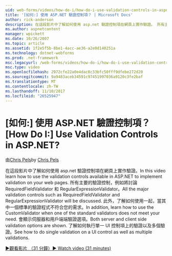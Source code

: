 ```yaml
---
uid: web-forms/videos/how-do-i/how-do-i-use-validation-controls-in-aspnet
title: '[如何:] 使用 ASP.NET 驗證控制項？ | Microsoft Docs'
author: rick-anderson
description: 在這段影片中了解如何使用 asp.net 驗證控制項在網頁上實作驗證。 所有主要的驗證控制這類...
ms.author: aspnetcontent
manager: wpickett
ms.date: 10/26/2007
ms.topic: article
ms.assetid: 1f2e5f5b-8be1-4acc-ae36-a2e0d140251a
ms.technology: dotnet-webforms
ms.prod: .net-framework
msc.legacyurl: /web-forms/videos/how-do-i/how-do-i-use-validation-controls-in-aspnet
msc.type: video
ms.openlocfilehash: 2972cfe22a0e4dac8c33bfc50fff9dfebe272d20
ms.sourcegitcommit: 9a9483aceb34591c97451997036a9120c3fe2baf
ms.translationtype: MT
ms.contentlocale: zh-TW
ms.lasthandoff: 11/10/2017
ms.locfileid: "26525947"
---
```

<a name="how-do-i--use-validation-controls-in-aspnet"></a><span data-ttu-id="746e4-105">[如何:] 使用 ASP.NET 驗證控制項？</span><span class="sxs-lookup"><span data-stu-id="746e4-105">[How Do I:]  Use Validation Controls in ASP.NET?</span></span>
====================
<span data-ttu-id="746e4-106">由[Chris Pels](https://twitter.com/chrispels)</span><span class="sxs-lookup"><span data-stu-id="746e4-106">by [Chris Pels](https://twitter.com/chrispels)</span></span>

<span data-ttu-id="746e4-107">在這段影片中了解如何使用 asp.net 驗證控制項在網頁上實作驗證。</span><span class="sxs-lookup"><span data-stu-id="746e4-107">In this video learn how to use the validation controls available in ASP.NET to implement validation on your web pages.</span></span> <span data-ttu-id="746e4-108">所有主要的驗證控制，例如將討論 RequiredFieldValidator 和 RegularExpressionValidator。</span><span class="sxs-lookup"><span data-stu-id="746e4-108">All the major validation controls such as RequiredFieldValidator and RegularExpressionValidator will be discussed.</span></span> <span data-ttu-id="746e4-109">此外，了解如何使用一起，當其中一個標準的驗證程式不符合您的需求。</span><span class="sxs-lookup"><span data-stu-id="746e4-109">In addition, learn how to use the CustomValidator when one of the standard validators does not meet your need.</span></span> <span data-ttu-id="746e4-110">會顯示伺服器和用戶端端驗證選項。</span><span class="sxs-lookup"><span data-stu-id="746e4-110">Both server and client side validation options are shown.</span></span> <span data-ttu-id="746e4-111">了解如何執行單一 UI 控制項上的驗證以及多個驗證。</span><span class="sxs-lookup"><span data-stu-id="746e4-111">See how to do single validation on a UI control as well as multiple validations.</span></span>

[<span data-ttu-id="746e4-112">&#9654;觀看影片 （31 分鐘）</span><span class="sxs-lookup"><span data-stu-id="746e4-112">&#9654; Watch video (31 minutes)</span></span>](https://channel9.msdn.com/Blogs/ASP-NET-Site-Videos/how-do-i-use-validation-controls-in-aspnet)
